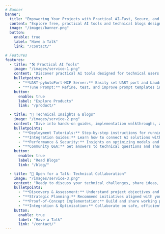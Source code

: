 ```yaml
---
# Banner
banner:
  title: "Empowering Your Projects with Practical AI—Fast, Secure, and Collaborative."
  content: "Explore free, practical AI tools and technical blogs designed for real-world impact. Access hands-on resources, implementation guides, and actionable insights—no registration or sales pitch. Open for technical discussions to address your specific needs and challenges."
  image: "/images/banner.png"
  button:
    enable: true
    label: "Have a Talk"
    link: "/contact/"

# Features
features:
  - title: "🛠️ Practical AI Tools"
    image: "/images/service-1.png"
    content: "Discover practical AI tools designed for technical users. Each tool is documented and ready for integration—no registration required. Explore solutions for automation, prompt engineering, and more."
    bulletpoints:
      - "**UART‑pyAutoPort‑MCP Server:** Easily set UART port and baudrate, send commands, and automate workflows over serial using MCP protocol."
      - "**Tune Prompt:** Refine, test, and improve prompt templates interactively for Ollama models from the command line."
    button:
      enable: true
      label: "Explore Products"
      link: "/product/"

  - title: "📰 Technical Insights & Blogs"
    image: "/images/service-2.png"
    content: "Dive into hands-on guides, implementation walkthroughs, and real-world AI use cases. Our blogs cover everything from deploying open-source models to integrating AI into existing systems, with practical code samples and troubleshooting tips."
    bulletpoints:
      - "**Deployment Tutorials:** Step-by-step instructions for running AI models and tools."
      - "**Integration Guides:** Learn how to connect AI solutions with your workflows and infrastructure."
      - "**Performance & Security:** Insights on optimizing models and ensuring safe, compliant usage."
      - "**Community Q&A:** Get answers to technical questions and share your own experiences."
    button:
      enable: true
      label: "Read Blogs"
      link: "/blog/"

  - title: "💬 Open for a Talk: Technical Collaboration"
    image: "/images/service-3.png"
    content: "Ready to discuss your technical challenges, share ideas, and collaborate on AI solutions. No business pitch—just open, honest technical exchange."
    bulletpoints:
      - "**Discovery & Assessment:** Understand project objectives and identify AI opportunities."
      - "**Strategic Planning:** Recommend initiatives aligned with your technical goals."
      - "**Proof-of-Concept Implementation:** Build and share working prototypes."
      - "**Integration & Optimization:** Collaborate on safe, efficient, and secure solutions."
    button:
      enable: true
      label: "Have a Talk"
      link: "/contact/"
---
```

